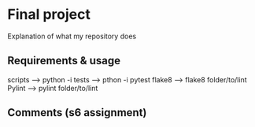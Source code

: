 # Final project 

Explanation of what my repository does

## Requirements & usage

scripts --> python -i 
tests --> pthon -i
pytest
flake8 --> flake8 folder/to/lint
Pylint --> pylint folder/to/lint

## Comments (s6 assignment)

